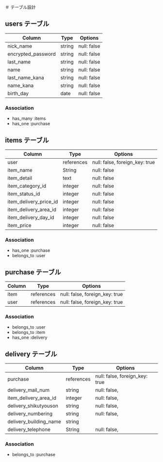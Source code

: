 ＃ テーブル設計

## users テーブル

| Column             | Type    | Options         |
| ----------         | --------| --------------  |
| nick_name          | string  | null: false     |
| encrypted_password | string  | null: false     |
| last_name          | string  | null: false     |
| name               | string  | null: false     |
| last_name_kana     | string  | null: false     |
| name_kana          | string  | null: false     |
| birth_day          | date    | null: false     |

### Association

- has_many :items
- has_one  :purchase

## items テーブル

| Column                | Type        | Options         |
| ----------            | --------    | --------------  |
| user                  | references  | null: false,  foreign_key: true      |
| item_name             | String      | null: false     |
| item_detail           | text        | null: false     |
| item_category_id      | integer     | null: false     |
| item_status_id        | integer     | null: false     |
| item_delivery_price_id| integer     | null: false     |
| item_delivery_area_id | integer     | null: false     |
| item_delivery_day_id  | integer     | null: false     |
| item_price            | integer     | null: false     |

### Association

- has_one :purchase
- belongs_to :user

## purchase テーブル

| Column                  | Type        | Options                         |
| ----------              | --------    | --------------------------------|
| item                    | references  | null: false,  foreign_key: true |
| user                    | references  | null: false,  foreign_key: true |

### Association

- belongs_to :user
- belongs_to :item
- has_one    :delivery


## delivery テーブル

| Column                   | Type        | Options                         |
| ----------               | --------    | --------------------------------|
| purchase                 | references  | null: false,  foreign_key: true |
| delivery_mail_num        | string      | null: false,                    |
| item_delivery_area_id    | integer     | null: false,                    |
| delivery_shikutyouson    | string      | null: false,                    |
| delivery_numbering       | string      | null: false,                    |
| delivery_building_name   | string      |                                 |
| delivery_telephone       | String      | null: false,                    |


### Association

- belongs_to :purchase
